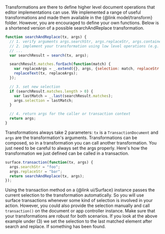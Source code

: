 Transformations are there to define higher level document operations that editor implementations can use. We implemented a range of useful transformations and made them available in the {@link model/transform} folder. However, you are encouraged to define your own functions. Below is a shortened version of a possible searchAndReplace transformation.

```js
function searchAndReplace(tx, args) {
  // 1. verify arguments args.searchStr, args.replaceStr, args.container
  // 2. implement your transformation using low level operations (e.g. tx.create)
  // ...
  var searchResult = search(tx, args);

  searchResult.matches.forEach(function(match) {
    var replaceArgs = _.extend({}, args, {selection: match, replaceStr: args.replaceStr});
    replaceText(tx, replaceArgs);
  });

  // 3. set new selection
  if (searchResult.matches.length > 0) {
    var lastMatch = _.last(searchResult.matches);
    args.selection = lastMatch;
  }

  // 4. return args for the caller or transaction context
  return args;
}
```

Transformations always take 2 parameters: `tx` is a `TransactionDocument` and `args` are the transformation's arguments. Transformations can be composed, so in a transformation you can call another transformation. You just need to be careful to always set the args properly. Here's how the transformation we just defined can be called in a transaction.

```js
surface.transaction(function(tx, args) {
  args.searchStr = "foo";
  args.replaceStr = "bar";
  return searchAndReplace(tx, args);
});
```

Using the transaction method on a {@link ui/Surface} instance passes the current selection to the transformation automatically. So you will use surface transactions whenever some kind of selection is involved in your action. However, you could also provide the selection manually and call `transaction()` on the document or app controller instance. Make sure that your transformations are robust for both scenarios. If you look at the above example under (3) we set the selection to the last matched element after search and replace. If something has been found.